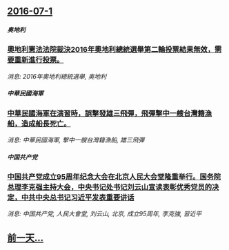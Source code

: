 ## [2016-07-1](/news/2016/07/1/index.md)

##### 奥地利
### [奧地利憲法法院裁決2016年奧地利總統選舉第二輪投票結果無效，需要重新進行投票。 ](/news/2016/07/1/奧地利憲法法院裁決2016年奧地利總統選舉第二輪投票結果無效-需要重新進行投票.md)
_消息: 2016年奧地利總統選舉, 奥地利_

##### 中華民國海軍
### [中華民國海軍在演習時，誤擊發雄三飛彈，飛彈擊中一艘台灣籍漁船，造成船長死亡。 ](/news/2016/07/1/中華民國海軍在演習時-誤擊發雄三飛彈-飛彈擊中一艘台灣籍漁船-造成船長死亡.md)
_消息: 中華民國海軍, 擊中一艘台灣籍漁船, 雄三飛彈_

##### 中国共产党
### [中国共产党成立95周年纪念大会在北京人民大会堂隆重举行。国务院总理李克强主持大会，中央书记处书记刘云山宣读表彰优秀党员的决定，中共中央总书记习近平发表重要讲话 ](/news/2016/07/1/中国共产党成立95周年纪念大会在北京人民大会堂隆重举行-国务院总理李克强主持大会-中央书记处书记刘云山宣读表彰优秀党员的.md)
_消息: 中国共产党, 人民大會堂, 刘云山, 北京, 成立95周年, 李克強, 習近平_

## [前一天...](/news/2016/06/30/index.md)

